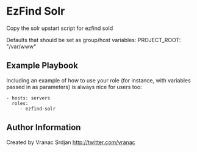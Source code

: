 EzFind Solr
=========

Copy the solr upstart script for ezfind sold

Defaults that should be set as group/host variables:
PROJECT_ROOT: "/var/www"


Example Playbook
----------------

Including an example of how to use your role (for instance, with variables passed in as parameters) is always nice for users too:

    - hosts: servers
      roles:
         - ezfind-solr

Author Information
------------------

Created by Vranac Srdjan http://twitter.com/vranac
